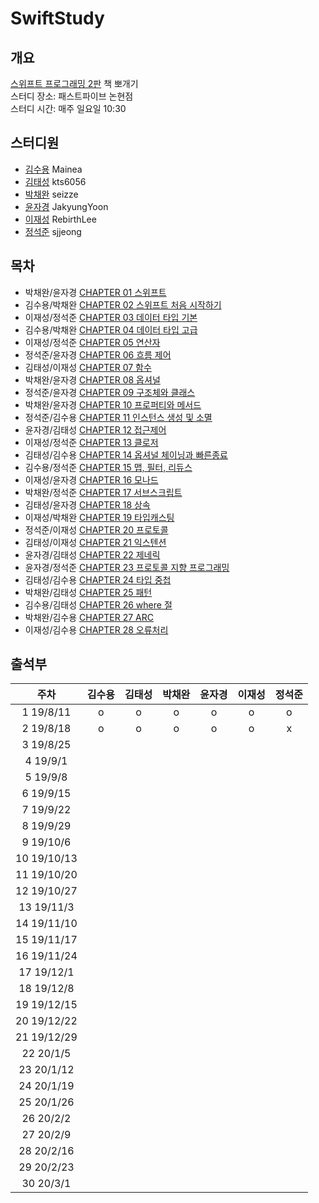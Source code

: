 # SwiftStudy
## 개요
[스위프트 프로그래밍 2판](http://www.hanbit.co.kr/store/books/look.php?p_code=B2206901403) 책 뽀개기  
스터디 장소: 패스트파이브 논현점  
스터디 시간: 매주 일요일 10:30


## 스터디원
- [김수용](https://github.com/Mainea) Mainea
- [김태성](https://github.com/kts6056) kts6056
- [박채완](https://github.com/seizze) seizze
- [윤자경](https://github.com/JakyungYoon) JakyungYoon
- [이재성](https://github.com/RebirthLee) RebirthLee
- [정석준](https://github.com/sjjeong) sjjeong

## 목차
- 박채완/윤자경 [CHAPTER 01 스위프트](./CHAPTER01/README.md)
- 김수용/박채완 [CHAPTER 02 스위프트 처음 시작하기](./CHAPTER02/README.md)
- 이재성/정석준 [CHAPTER 03 데이터 타입 기본](./CHAPTER03/README.md)
- 김수용/박채완 [CHAPTER 04 데이터 타입 고급](./CHAPTER04/README.md)
- 이재성/정석준 [CHAPTER 05 연산자](./CHAPTER05/README.md)
- 정석준/윤자경 [CHAPTER 06 흐름 제어](./CHAPTER06/README.md)
- 김태성/이재성 [CHAPTER 07 함수](./CHAPTER07/README.md)
- 박채완/윤자경 [CHAPTER 08 옵셔널](./CHAPTER08/README.md)
- 정석준/윤자경 [CHAPTER 09 구조체와 클래스](./CHAPTER09/README.md)
- 박채완/윤자경 [CHAPTER 10 프로퍼티와 메서드](./CHAPTER10/README.md)
- 정석준/김수용 [CHAPTER 11 인스턴스 생성 및 소멸](./CHAPTER11/README.md)
- 윤자경/김태성 [CHAPTER 12 접근제어](./CHAPTER12/README.md)
- 이재성/정석준 [CHAPTER 13 클로저](./CHAPTER13/README.md)
- 김태성/김수용 [CHAPTER 14 옵셔널 체이닝과 빠른종료](./CHAPTER14/README.md)
- 김수용/정석준 [CHAPTER 15 맵, 필터, 리듀스](./CHAPTER15/README.md)
- 이재성/윤자경 [CHAPTER 16 모나드](./CHAPTER16/README.md)
- 박채완/정석준 [CHAPTER 17 서브스크립트](./CHAPTER17/README.md)
- 김태성/윤자경 [CHAPTER 18 상속](./CHAPTER18/README.md)
- 이재성/박채완 [CHAPTER 19 타입캐스팅](./CHAPTER19/README.md)
- 정석준/이재성 [CHAPTER 20 프로토콜](./CHAPTER20/README.md)
- 김태성/이재성 [CHAPTER 21 익스텐션](./CHAPTER21/README.md)
- 윤자경/김태성 [CHAPTER 22 제네릭](./CHAPTER22/README.md)
- 윤자경/정석준 [CHAPTER 23 프로토콜 지향 프로그래밍](./CHAPTER23/README.md)
- 김태성/김수용 [CHAPTER 24 타입 중첩](./CHAPTER24/README.md)
- 박채완/김태성 [CHAPTER 25 패턴](./CHAPTER25/README.md)
- 김수용/김태성 [CHAPTER 26 where 절](./CHAPTER26/README.md)
- 박채완/김수용 [CHAPTER 27 ARC](./CHAPTER27/README.md)
- 이재성/김수용 [CHAPTER 28 오류처리](./CHAPTER28/README.md)


## 출석부
|주차|김수용|김태성|박채완|윤자경|이재성|정석준|
|:-:|:-:|:-:|:-:|:-:|:-:|:-:|
|1 19/8/11|o|o|o|o|o|o|
|2 19/8/18|o|o|o|o|o|x|
|3 19/8/25|||||||
|4 19/9/1|||||||
|5 19/9/8|||||||
|6 19/9/15|||||||
|7 19/9/22|||||||
|8 19/9/29|||||||
|9 19/10/6|||||||
|10 19/10/13|||||||
|11 19/10/20|||||||
|12 19/10/27|||||||
|13 19/11/3|||||||
|14 19/11/10|||||||
|15 19/11/17|||||||
|16 19/11/24|||||||
|17 19/12/1|||||||
|18 19/12/8|||||||
|19 19/12/15|||||||
|20 19/12/22|||||||
|21 19/12/29|||||||
|22 20/1/5|||||||
|23 20/1/12|||||||
|24 20/1/19|||||||
|25 20/1/26|||||||
|26 20/2/2|||||||
|27 20/2/9|||||||
|28 20/2/16|||||||
|29 20/2/23|||||||
|30 20/3/1|||||||
